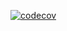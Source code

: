 [![codecov](https://codecov.io/gh/varya-kot/teleroute/graph/badge.svg?token=G4M5GKNBHC)](https://codecov.io/gh/varya-kot/teleroute)
